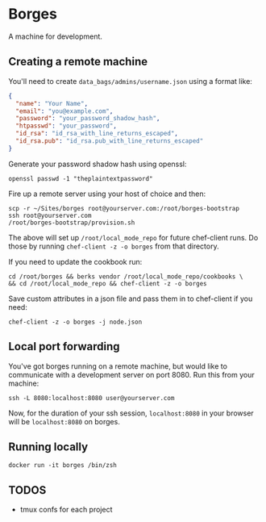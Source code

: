 # Borges

A machine for development.

## Creating a remote machine

You'll need to create `data_bags/admins/username.json` using a format
like:

```json
{
  "name": "Your Name",
  "email": "you@example.com",
  "password": "your_password_shadow_hash",
  "htpasswd": "your_password",
  "id_rsa": "id_rsa_with_line_returns_escaped",
  "id_rsa.pub": "id_rsa.pub_with_line_returns_escaped"
}
```

Generate your password shadow hash using openssl:

    openssl passwd -1 "theplaintextpassword"

Fire up a remote server using your host of choice and then:

```
scp -r ~/Sites/borges root@yourserver.com:/root/borges-bootstrap
ssh root@yourserver.com
/root/borges-bootstrap/provision.sh
```

The above will set up `/root/local_mode_repo` for future chef-client
runs. Do those by running `chef-client -z -o borges` from that
directory.

If you need to update the cookbook run:

    cd /root/borges && berks vendor /root/local_mode_repo/cookbooks \
    && cd /root/local_mode_repo && chef-client -z -o borges

Save custom attributes in a json file and pass them in to chef-client
if you need:

    chef-client -z -o borges -j node.json

## Local port forwarding

You've got borges running on a remote machine, but would like to
communicate with a development server on port 8080. Run this from your
machine:

    ssh -L 8080:localhost:8080 user@yourserver.com

Now, for the duration of your ssh session, `localhost:8080` in your
browser will be `localhost:8080` on borges.

## Running locally

    docker run -it borges /bin/zsh

## TODOS

- tmux confs for each project

